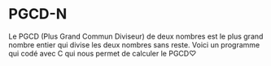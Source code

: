 # PGCD-N
Le PGCD (Plus Grand Commun Diviseur) de deux nombres est le plus grand nombre entier qui divise les deux nombres sans reste. Voici un programme qui codé avec C qui nous permet de calculer le PGCD♡
